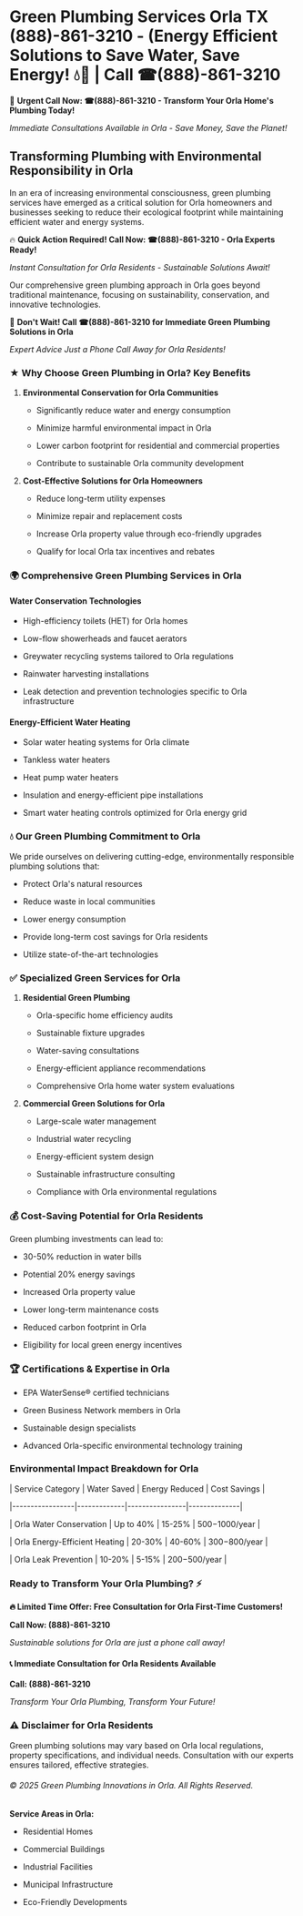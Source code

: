 # Green Plumbing Services Orla TX (888)-861-3210 - (Energy Efficient Solutions to Save Water, Save Energy! 💧🌿 | Call ☎(888)-861-3210

🚨 **Urgent Call Now: ☎(888)-861-3210 - Transform Your Orla Home's Plumbing Today!**
*Immediate Consultations Available in Orla - Save Money, Save the Planet!*

## Transforming Plumbing with Environmental Responsibility in Orla

In an era of increasing environmental consciousness, green plumbing services have emerged as a critical solution for Orla homeowners and businesses seeking to reduce their ecological footprint while maintaining efficient water and energy systems. 

🔥 **Quick Action Required! Call Now: ☎(888)-861-3210 - Orla Experts Ready!**
*Instant Consultation for Orla Residents - Sustainable Solutions Await!*

Our comprehensive green plumbing approach in Orla goes beyond traditional maintenance, focusing on sustainability, conservation, and innovative technologies.

🚨 **Don't Wait! Call ☎(888)-861-3210 for Immediate Green Plumbing Solutions in Orla**
*Expert Advice Just a Phone Call Away for Orla Residents!*

### ★ Why Choose Green Plumbing in Orla? Key Benefits

1. **Environmental Conservation for Orla Communities** 
   - Significantly reduce water and energy consumption
   - Minimize harmful environmental impact in Orla
   - Lower carbon footprint for residential and commercial properties
   - Contribute to sustainable Orla community development

2. **Cost-Effective Solutions for Orla Homeowners** 
   - Reduce long-term utility expenses
   - Minimize repair and replacement costs
   - Increase Orla property value through eco-friendly upgrades
   - Qualify for local Orla tax incentives and rebates

### 🌍 Comprehensive Green Plumbing Services in Orla

#### Water Conservation Technologies
- High-efficiency toilets (HET) for Orla homes
- Low-flow showerheads and faucet aerators
- Greywater recycling systems tailored to Orla regulations
- Rainwater harvesting installations
- Leak detection and prevention technologies specific to Orla infrastructure

#### Energy-Efficient Water Heating
- Solar water heating systems for Orla climate
- Tankless water heaters
- Heat pump water heaters
- Insulation and energy-efficient pipe installations
- Smart water heating controls optimized for Orla energy grid

### 💧 Our Green Plumbing Commitment to Orla

We pride ourselves on delivering cutting-edge, environmentally responsible plumbing solutions that:
- Protect Orla's natural resources
- Reduce waste in local communities
- Lower energy consumption
- Provide long-term cost savings for Orla residents
- Utilize state-of-the-art technologies

### ✅ Specialized Green Services for Orla

1. **Residential Green Plumbing**
   - Orla-specific home efficiency audits
   - Sustainable fixture upgrades
   - Water-saving consultations
   - Energy-efficient appliance recommendations
   - Comprehensive Orla home water system evaluations

2. **Commercial Green Solutions for Orla**
   - Large-scale water management
   - Industrial water recycling
   - Energy-efficient system design
   - Sustainable infrastructure consulting
   - Compliance with Orla environmental regulations

### 💰 Cost-Saving Potential for Orla Residents

Green plumbing investments can lead to:
- 30-50% reduction in water bills
- Potential 20% energy savings
- Increased Orla property value
- Lower long-term maintenance costs
- Reduced carbon footprint in Orla
- Eligibility for local green energy incentives

### 🏆 Certifications & Expertise in Orla

- EPA WaterSense® certified technicians
- Green Business Network members in Orla
- Sustainable design specialists
- Advanced Orla-specific environmental technology training

### Environmental Impact Breakdown for Orla

| Service Category | Water Saved | Energy Reduced | Cost Savings |
|-----------------|-------------|----------------|--------------|
| Orla Water Conservation | Up to 40% | 15-25% | $500-$1000/year |
| Orla Energy-Efficient Heating | 20-30% | 40-60% | $300-$800/year |
| Orla Leak Prevention | 10-20% | 5-15% | $200-$500/year |

### Ready to Transform Your Orla Plumbing? ⚡

**🔥 Limited Time Offer: Free Consultation for Orla First-Time Customers!**

**Call Now: (888)-861-3210**
*Sustainable solutions for Orla are just a phone call away!*

#### 📞 Immediate Consultation for Orla Residents Available

**Call: (888)-861-3210**
*Transform Your Orla Plumbing, Transform Your Future!*

### ⚠️ Disclaimer for Orla Residents

Green plumbing solutions may vary based on Orla local regulations, property specifications, and individual needs. Consultation with our experts ensures tailored, effective strategies.

###### © 2025 Green Plumbing Innovations in Orla. All Rights Reserved.

**Service Areas in Orla:** 
- Residential Homes
- Commercial Buildings
- Industrial Facilities
- Municipal Infrastructure
- Eco-Friendly Developments